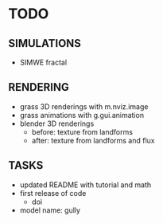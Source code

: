# TODO

## SIMULATIONS
* SIMWE fractal

## RENDERING
* grass 3D renderings with m.nviz.image
* grass animations with g.gui.animation
* blender 3D renderings
  * before: texture from landforms
  * after: texture from landforms and flux

## TASKS
* updated README with tutorial and math
* first release of code
    * doi
* model name: gully
